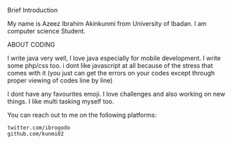 Brief Introduction

My name is Azeez Ibrahim Akinkunmi from University of Ibadan. I am computer science Student.


ABOUT CODING

I write java very well, I love java especially for mobile development. I write some php/css too. i dont like javascript at all because of the stress that comes with it (you just can get the errors on your codes except through proper viewing of codes line by line)

I dont have any favourites emoji. I love challenges and also working on new things. I like multi tasking myself too.

You can reach out to me on the following platforms:

    twitter.com/ibrogodo
    github.com/kunmi02
